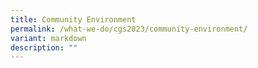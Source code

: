 ```yaml
---
title: Community Environment
permalink: /what-we-do/cgs2023/community-environment/
variant: markdown
description: ""
---
```

